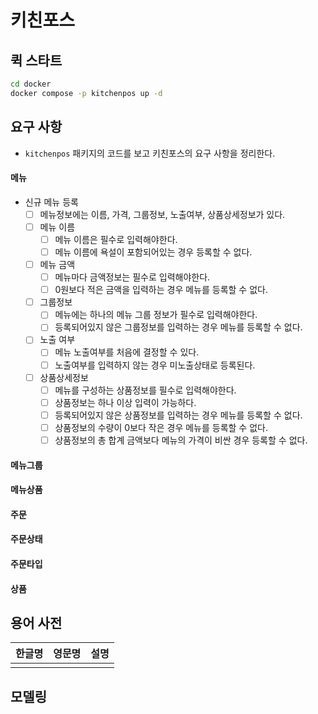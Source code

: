 # 키친포스

## 퀵 스타트

```sh
cd docker
docker compose -p kitchenpos up -d
```

## 요구 사항
- ```kitchenpos``` 패키지의 코드를 보고 키친포스의 요구 사항을 정리한다.
#### 메뉴
- 신규 메뉴 등록
  - [ ] 메뉴정보에는 이름, 가격, 그룹정보, 노출여부, 상품상세정보가 있다.
  - [ ] 메뉴 이름
    - [ ] 메뉴 이름은 필수로 입력해야한다.
    - [ ] 메뉴 이름에 욕설이 포함되어있는 경우 등록할 수 없다.
  - [ ] 메뉴 금액
    - [ ] 메뉴마다 금액정보는 필수로 입력해야한다.
    - [ ] 0원보다 적은 금액을 입력하는 경우 메뉴를 등록할 수 없다.
  - [ ] 그룹정보
    - [ ] 메뉴에는 하나의 메뉴 그룹 정보가 필수로 입력해야한다.
    - [ ] 등록되어있지 않은 그룹정보를 입력하는 경우 메뉴를 등록할 수 없다.
  - [ ] 노출 여부
    - [ ] 메뉴 노출여부를 처음에 결정할 수 있다.
    - [ ] 노출여부를 입력하지 않는 경우 미노출상태로 등록된다.
  - [ ] 상품상세정보
    - [ ] 메뉴를 구성하는 상품정보를 필수로 입력해야한다.
    - [ ] 상품정보는 하나 이상 입력이 가능하다.
    - [ ] 등록되어있지 않은 상품정보를 입력하는 경우 메뉴를 등록할 수 없다.
    - [ ] 상품정보의 수량이 0보다 작은 경우 메뉴를 등록할 수 없다.
    - [ ] 상품정보의 총 합계 금액보다 메뉴의 가격이 비싼 경우 등록할 수 없다.
#### 메뉴그룹
#### 메뉴상품
#### 주문
#### 주문상태
#### 주문타입
#### 상품

## 용어 사전

| 한글명 | 영문명 | 설명 |
| --- | --- | --- |
|  |  |  |

## 모델링
